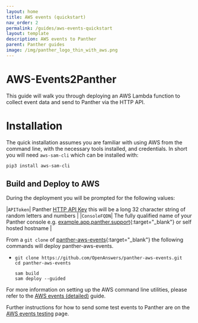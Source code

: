 ```yaml
---
layout: home
title: AWS events (quickstart)
nav_order: 2
permalink: /guides/aws-events-quickstart
layout: template
description: AWS events to Panther
parent: Panther guides
image: /img/panther_logo_thin_with_aws.png
---
```


# AWS-Events2Panther

This guide will walk you through deploying an AWS Lambda function to collect event data and send to Panther via the HTTP API.


# Installation

The quick installation assumes you are familiar with using AWS from the command line, with the necessary tools installed, and credentials.  In short you will need `aws-sam-cli` which can be installed with:

```
pip3 install aws-sam-cli
```


## Build and Deploy to AWS

During the deployment you will be prompted for the following values:

|`APIToken`| Panther [HTTP API Key](../panther/../../panther/admin/index.md#ap-keys) this will be a long 32 character string of random letters and numbers |
|`ConsoleFQDN`| The fully qualified name of your Panther console e.g. [example.app.panther.support](https://app.panther.support){:target="_blank"} or self hosted hostname |


From a `git clone` of [panther-aws-events](https://github.com/OpenAnswers/panther-aws-events){:target="_blank"} the following commands will deploy panther-aws-events.

* ```
  git clone https://github.com/OpenAnswers/panther-aws-events.git
  cd panther-aws-events
 
  sam build
  sam deploy --guided
  ```

For more information on setting up the AWS command line utilities, please refer to the [AWS events (detailed)](./in-detail.md) guide.

Further instructions for how to send some test events to Panther are on the [AWS events testing](./testing.md) page.
